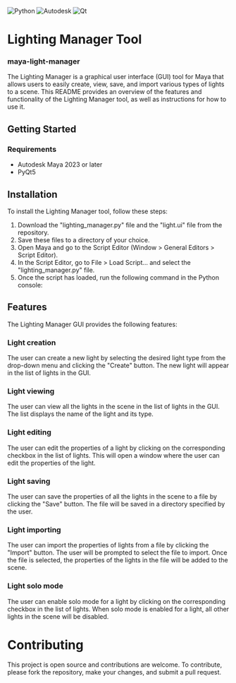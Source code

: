 ![Python](https://img.shields.io/badge/python-3670A0?style=for-the-badge&logo=python&logoColor=ffdd54)
![Autodesk](https://a11ybadges.com/badge?logo=autodesk)
![Qt](https://img.shields.io/badge/Qt-%23217346.svg?style=for-the-badge&logo=Qt&logoColor=white)
# Lighting Manager Tool
### maya-light-manager

The Lighting Manager is a graphical user interface (GUI) tool for Maya that allows users to easily create, view, save, and import various types of lights to a scene. 
This README provides an overview of the features and functionality of the Lighting Manager tool, as well as instructions for how to use it.

## Getting Started

### Requirements
* Autodesk Maya 2023 or later
* PyQt5

## Installation
To install the Lighting Manager tool, follow these steps:

1. Download the "lighting_manager.py" file and the "light.ui" file from the repository.
2. Save these files to a directory of your choice.
3. Open Maya and go to the Script Editor (Window > General Editors > Script Editor).
4. In the Script Editor, go to File > Load Script... and select the "lighting_manager.py" file.
5. Once the script has loaded, run the following command in the Python console:

## Features
The Lighting Manager GUI provides the following features:

### Light creation
The user can create a new light by selecting the desired light type from the drop-down menu and clicking the "Create" button. The new light will appear in the list of lights in the GUI.

### Light viewing
The user can view all the lights in the scene in the list of lights in the GUI. The list displays the name of the light and its type.

### Light editing
The user can edit the properties of a light by clicking on the corresponding checkbox in the list of lights. This will open a window where the user can edit the properties of the light.

### Light saving
The user can save the properties of all the lights in the scene to a file by clicking the "Save" button. The file will be saved in a directory specified by the user.

### Light importing
The user can import the properties of lights from a file by clicking the "Import" button. The user will be prompted to select the file to import. Once the file is selected, the properties of the lights in the file will be added to the scene.

### Light solo mode
The user can enable solo mode for a light by clicking on the corresponding checkbox in the list of lights. When solo mode is enabled for a light, all other lights in the scene will be disabled.

# Contributing
This project is open source and contributions are welcome. To contribute, please fork the repository, make your changes, and submit a pull request.
